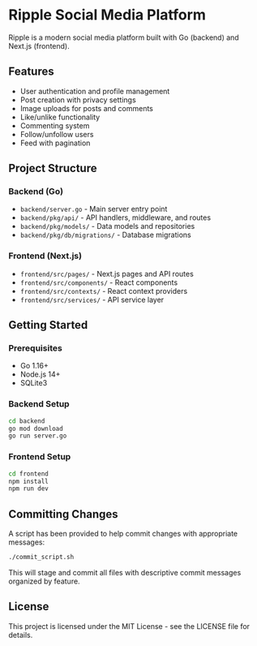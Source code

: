 # Ripple Social Media Platform

Ripple is a modern social media platform built with Go (backend) and Next.js (frontend).

## Features

- User authentication and profile management
- Post creation with privacy settings
- Image uploads for posts and comments
- Like/unlike functionality
- Commenting system
- Follow/unfollow users
- Feed with pagination

## Project Structure

### Backend (Go)

- `backend/server.go` - Main server entry point
- `backend/pkg/api/` - API handlers, middleware, and routes
- `backend/pkg/models/` - Data models and repositories
- `backend/pkg/db/migrations/` - Database migrations

### Frontend (Next.js)

- `frontend/src/pages/` - Next.js pages and API routes
- `frontend/src/components/` - React components
- `frontend/src/contexts/` - React context providers
- `frontend/src/services/` - API service layer

## Getting Started

### Prerequisites

- Go 1.16+
- Node.js 14+
- SQLite3

### Backend Setup

```bash
cd backend
go mod download
go run server.go
```

### Frontend Setup

```bash
cd frontend
npm install
npm run dev
```

## Committing Changes

A script has been provided to help commit changes with appropriate messages:

```bash
./commit_script.sh
```

This will stage and commit all files with descriptive commit messages organized by feature.

## License

This project is licensed under the MIT License - see the LICENSE file for details.